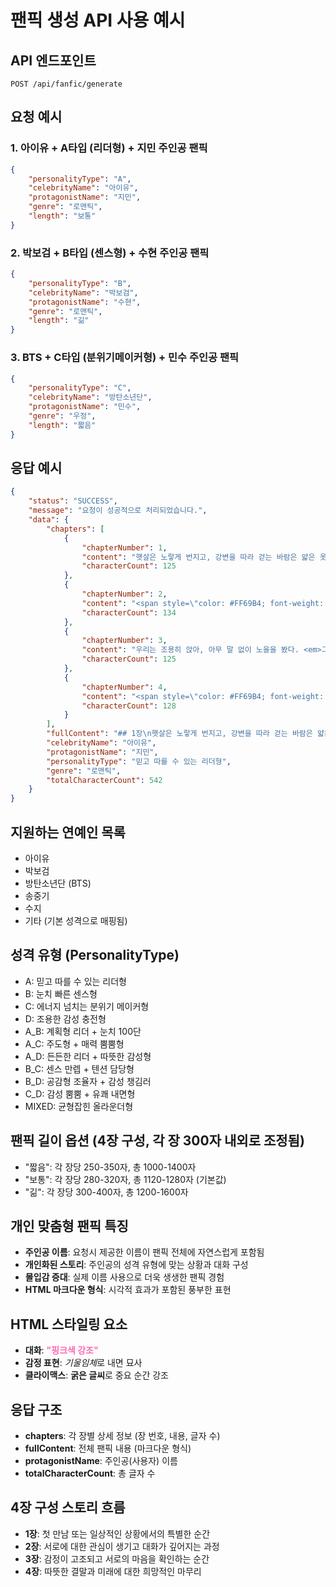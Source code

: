 # 팬픽 생성 API 사용 예시

## API 엔드포인트
```
POST /api/fanfic/generate
```

## 요청 예시

### 1. 아이유 + A타입 (리더형) + 지민 주인공 팬픽
```json
{
    "personalityType": "A",
    "celebrityName": "아이유",
    "protagonistName": "지민",
    "genre": "로맨틱",
    "length": "보통"
}
```

### 2. 박보검 + B타입 (센스형) + 수현 주인공 팬픽
```json
{
    "personalityType": "B",
    "celebrityName": "박보검",
    "protagonistName": "수현",
    "genre": "로맨틱",
    "length": "긺"
}
```

### 3. BTS + C타입 (분위기메이커형) + 민수 주인공 팬픽
```json
{
    "personalityType": "C",
    "celebrityName": "방탄소년단",
    "protagonistName": "민수",
    "genre": "우정",
    "length": "짧음"
}
```

## 응답 예시
```json
{
    "status": "SUCCESS",
    "message": "요청이 성공적으로 처리되었습니다.",
    "data": {
        "chapters": [
            {
                "chapterNumber": 1,
                "content": "햇살은 노랗게 번지고, 강변을 따라 걷는 바람은 얇은 옷깃을 살짝 흔들었다. 그는 한 발 늦게 내 옆에 걷고 있었다. 일정도, 장소도, 준비한 커피까지 다. <em>그런 그의 모습이 어색하지 않았다. 오히려 자연스럽게 느껴졌다.</em>",
                "characterCount": 125
            },
            {
                "chapterNumber": 2,
                "content": "<span style=\"color: #FF69B4; font-weight: bold;\">\"지민씨, 혹시 시간 괜찮다면 저기 카페에서 잠깐 쉬어갈까요?\"</span> 그의 제안에 나는 고개를 끄덕였다. <strong>그 말이, 단순한 커피 한 잔을 받아들이는 게 아니라, 나라는 사람을 조금 받아들이겠다는 말처럼 들렸다.</strong>",
                "characterCount": 134
            },
            {
                "chapterNumber": 3,
                "content": "우리는 조용히 앉아, 아무 말 없이 노을을 봤다. <em>그리고 그 정적 속에서 나는 처음으로 느꼈다. 이런 고요함이 어색하지 않다는 걸. 오히려 편안하다는 걸.</em> <strong>그와 함께하는 이 시간이 특별하다는 걸.</strong>",
                "characterCount": 125
            },
            {
                "chapterNumber": 4,
                "content": "<span style=\"color: #FF69B4; font-weight: bold;\">\"지민씨, 오늘 정말 좋았어요.\"</span> 그의 진심 어린 말에 내 마음도 따뜻해졌다. <em>앞으로도 이런 시간들이 계속되길 바라며,</em> 우리는 서로를 바라보며 미소 지었다. <strong>새로운 시작을 알리는 그 미소와 함께.</strong>",
                "characterCount": 128
            }
        ],
        "fullContent": "## 1장\n햇살은 노랗게 번지고, 강변을 따라 걷는 바람은 얇은 옷깃을 살짝 흔들었다...\n\n## 2장\n\"지민씨, 혹시 시간 괜찮다면...\n\n## 3장\n지민은 조용히 앉아...\n\n## 4장\n\"지민씨, 오늘 정말 좋았어요.\"...",
        "celebrityName": "아이유",
        "protagonistName": "지민",
        "personalityType": "믿고 따를 수 있는 리더형",
        "genre": "로맨틱",
        "totalCharacterCount": 542
    }
}
```

## 지원하는 연예인 목록
- 아이유
- 박보검  
- 방탄소년단 (BTS)
- 송중기
- 수지
- 기타 (기본 성격으로 매핑됨)

## 성격 유형 (PersonalityType)
- A: 믿고 따를 수 있는 리더형
- B: 눈치 빠른 센스형
- C: 에너지 넘치는 분위기 메이커형
- D: 조용한 감성 충전형
- A_B: 계획형 리더 + 눈치 100단
- A_C: 주도형 + 매력 뿜뿜형
- A_D: 든든한 리더 + 따뜻한 감성형
- B_C: 센스 만렙 + 텐션 담당형
- B_D: 공감형 조율자 + 감성 챙김러
- C_D: 감성 뿜뿜 + 유쾌 내면형
- MIXED: 균형잡힌 올라운더형

## 팬픽 길이 옵션 (4장 구성, 각 장 300자 내외로 조정됨)
- "짧음": 각 장당 250-350자, 총 1000-1400자
- "보통": 각 장당 280-320자, 총 1120-1280자 (기본값)  
- "긺": 각 장당 300-400자, 총 1200-1600자

## 개인 맞춤형 팬픽 특징
- **주인공 이름**: 요청시 제공한 이름이 팬픽 전체에 자연스럽게 포함됨
- **개인화된 스토리**: 주인공의 성격 유형에 맞는 상황과 대화 구성
- **몰입감 증대**: 실제 이름 사용으로 더욱 생생한 팬픽 경험
- **HTML 마크다운 형식**: 시각적 효과가 포함된 풍부한 표현

## HTML 스타일링 요소
- **대화**: <span style="color: #FF69B4; font-weight: bold;">"핑크색 강조"</span>
- **감정 표현**: <em>기울임체</em>로 내면 묘사
- **클라이맥스**: <strong>굵은 글씨</strong>로 중요 순간 강조

## 응답 구조
- **chapters**: 각 장별 상세 정보 (장 번호, 내용, 글자 수)
- **fullContent**: 전체 팬픽 내용 (마크다운 형식)
- **protagonistName**: 주인공(사용자) 이름
- **totalCharacterCount**: 총 글자 수

## 4장 구성 스토리 흐름
- **1장**: 첫 만남 또는 일상적인 상황에서의 특별한 순간
- **2장**: 서로에 대한 관심이 생기고 대화가 깊어지는 과정  
- **3장**: 감정이 고조되고 서로의 마음을 확인하는 순간
- **4장**: 따뜻한 결말과 미래에 대한 희망적인 마무리